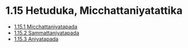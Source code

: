 

# 1.15 Hetuduka, Micchattaniyatattika

* [1.15.1 Micchattaniyatapada](1.15/1.15.1.md)
* [1.15.2 Sammattaniyatapada](1.15/1.15.2.md)
* [1.15.3 Aniyatapada](1.15/1.15.3.md)



